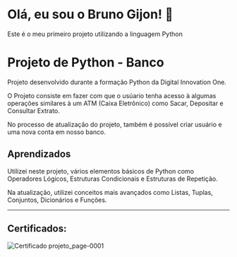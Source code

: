 
# Olá, eu sou o Bruno Gijon! 👋
Este é o meu primeiro projeto utilizando a linguagem Python


# Projeto de Python - Banco

Projeto desenvolvido durante a formação Python da Digital Innovation One.

O Projeto consiste em fazer com que o usúario tenha acesso à algumas operações similares à um ATM (Caixa Eletrônico) como Sacar, Depositar e Consultar Extrato. 

No processo de atualização do projeto, também é possível criar usuário e uma nova conta em nosso banco.


## Aprendizados

Utilizei neste projeto, vários elementos básicos de Python como Operadores Lógicos, Estruturas Condicionais e Estruturas de Repetição.

Na atualização, utilizei conceitos mais avançados como Listas, Tuplas, Conjuntos, Dicionários e Funções.

--------------------------------------------------------------------------------------------------------------------------------------------------------------------

## Certificados:

![Certificado projeto_page-0001](https://user-images.githubusercontent.com/101295421/205300623-e71ad304-8f0f-4ddf-b46e-c5e0c726023a.jpg)
